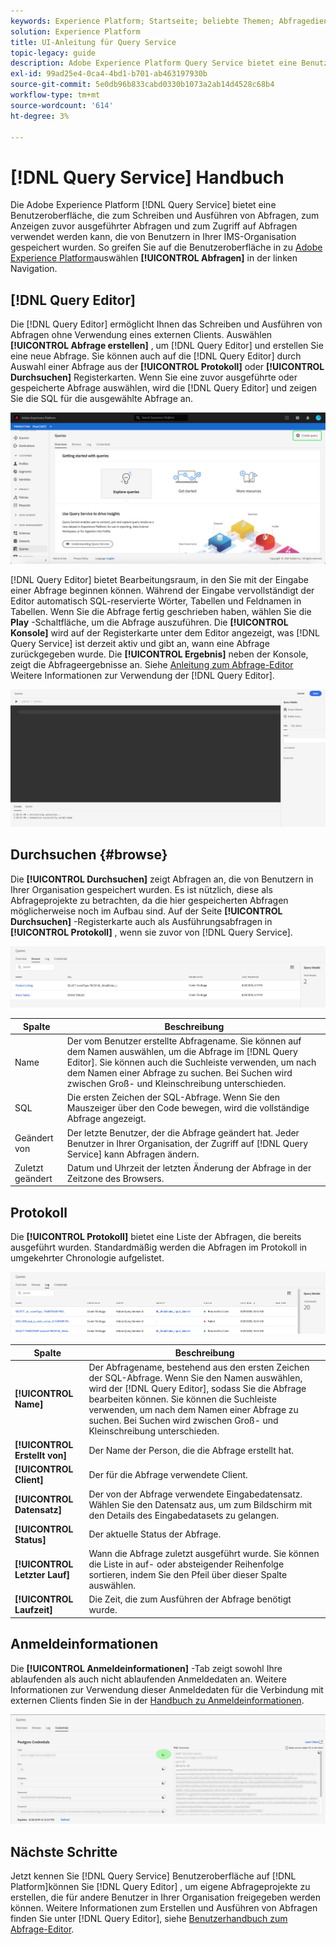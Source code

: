 ```yaml
---
keywords: Experience Platform; Startseite; beliebte Themen; Abfragedienst; Query Service; Abfrage; Abfrageeditor; Abfrage-Editor; Abfrage-Editor;
solution: Experience Platform
title: UI-Anleitung für Query Service
topic-legacy: guide
description: Adobe Experience Platform Query Service bietet eine Benutzeroberfläche, über die Abfragen geschrieben und ausgeführt, zuvor ausgeführte Abfragen angezeigt und auf Abfragen zugegriffen werden kann, die von Benutzern in Ihrer IMS-Organisation gespeichert wurden.
exl-id: 99ad25e4-0ca4-4bd1-b701-ab463197930b
source-git-commit: 5e0db96b833cabd0330b1073a2ab14d4528c68b4
workflow-type: tm+mt
source-wordcount: '614'
ht-degree: 3%

---
```


# [!DNL Query Service] Handbuch

Die Adobe Experience Platform [!DNL Query Service] bietet eine Benutzeroberfläche, die zum Schreiben und Ausführen von Abfragen, zum Anzeigen zuvor ausgeführter Abfragen und zum Zugriff auf Abfragen verwendet werden kann, die von Benutzern in Ihrer IMS-Organisation gespeichert wurden. So greifen Sie auf die Benutzeroberfläche in zu [Adobe Experience Platform](https://platform.adobe.com)auswählen **[!UICONTROL Abfragen]** in der linken Navigation.

## [!DNL Query Editor]

Die [!DNL Query Editor] ermöglicht Ihnen das Schreiben und Ausführen von Abfragen ohne Verwendung eines externen Clients. Auswählen **[!UICONTROL Abfrage erstellen]** , um [!DNL Query Editor] und erstellen Sie eine neue Abfrage. Sie können auch auf die [!DNL Query Editor] durch Auswahl einer Abfrage aus der **[!UICONTROL Protokoll]** oder **[!UICONTROL Durchsuchen]** Registerkarten. Wenn Sie eine zuvor ausgeführte oder gespeicherte Abfrage auswählen, wird die [!DNL Query Editor] und zeigen Sie die SQL für die ausgewählte Abfrage an.

![Bild](../images/ui/overview/overview.png)

[!DNL Query Editor] bietet Bearbeitungsraum, in den Sie mit der Eingabe einer Abfrage beginnen können. Während der Eingabe vervollständigt der Editor automatisch SQL-reservierte Wörter, Tabellen und Feldnamen in Tabellen. Wenn Sie die Abfrage fertig geschrieben haben, wählen Sie die **Play** -Schaltfläche, um die Abfrage auszuführen. Die **[!UICONTROL Konsole]** wird auf der Registerkarte unter dem Editor angezeigt, was [!DNL Query Service] ist derzeit aktiv und gibt an, wann eine Abfrage zurückgegeben wurde. Die **[!UICONTROL Ergebnis]** neben der Konsole, zeigt die Abfrageergebnisse an. Siehe [Anleitung zum Abfrage-Editor](./user-guide.md) Weitere Informationen zur Verwendung der [!DNL Query Editor].

![Bild](../images/ui/overview/query-editor.png)

## Durchsuchen {#browse}

Die **[!UICONTROL Durchsuchen]** zeigt Abfragen an, die von Benutzern in Ihrer Organisation gespeichert wurden. Es ist nützlich, diese als Abfrageprojekte zu betrachten, da die hier gespeicherten Abfragen möglicherweise noch im Aufbau sind. Auf der Seite **[!UICONTROL Durchsuchen]** -Registerkarte auch als Ausführungsabfragen in **[!UICONTROL Protokoll]** , wenn sie zuvor von [!DNL Query Service].

![Bild](../images/ui/overview/browse.png)

| Spalte | Beschreibung |
| --- | --- |
| Name | Der vom Benutzer erstellte Abfragename. Sie können auf dem Namen auswählen, um die Abfrage im [!DNL Query Editor]. Sie können auch die Suchleiste verwenden, um nach dem Namen einer Abfrage zu suchen. Bei Suchen wird zwischen Groß- und Kleinschreibung unterschieden. |
| SQL | Die ersten Zeichen der SQL-Abfrage. Wenn Sie den Mauszeiger über den Code bewegen, wird die vollständige Abfrage angezeigt. |
| Geändert von | Der letzte Benutzer, der die Abfrage geändert hat. Jeder Benutzer in Ihrer Organisation, der Zugriff auf [!DNL Query Service] kann Abfragen ändern. |
| Zuletzt geändert | Datum und Uhrzeit der letzten Änderung der Abfrage in der Zeitzone des Browsers. |

## Protokoll

Die **[!UICONTROL Protokoll]** bietet eine Liste der Abfragen, die bereits ausgeführt wurden. Standardmäßig werden die Abfragen im Protokoll in umgekehrter Chronologie aufgelistet.

![Bild](../images/ui/overview/log.png)

| Spalte | Beschreibung |
| --- | --- |
| **[!UICONTROL Name]** | Der Abfragename, bestehend aus den ersten Zeichen der SQL-Abfrage. Wenn Sie den Namen auswählen, wird der [!DNL Query Editor], sodass Sie die Abfrage bearbeiten können. Sie können die Suchleiste verwenden, um nach dem Namen einer Abfrage zu suchen. Bei Suchen wird zwischen Groß- und Kleinschreibung unterschieden. |
| **[!UICONTROL Erstellt von]** | Der Name der Person, die die Abfrage erstellt hat. |
| **[!UICONTROL Client]** | Der für die Abfrage verwendete Client. |
| **[!UICONTROL Datensatz]** | Der von der Abfrage verwendete Eingabedatensatz. Wählen Sie den Datensatz aus, um zum Bildschirm mit den Details des Eingabedatasets zu gelangen. |
| **[!UICONTROL Status]** | Der aktuelle Status der Abfrage. |
| **[!UICONTROL Letzter Lauf]** | Wann die Abfrage zuletzt ausgeführt wurde. Sie können die Liste in auf- oder absteigender Reihenfolge sortieren, indem Sie den Pfeil über dieser Spalte auswählen. |
| **[!UICONTROL Laufzeit]** | Die Zeit, die zum Ausführen der Abfrage benötigt wurde. |

## Anmeldeinformationen

Die **[!UICONTROL Anmeldeinformationen]** -Tab zeigt sowohl Ihre ablaufenden als auch nicht ablaufenden Anmeldedaten an. Weitere Informationen zur Verwendung dieser Anmeldedaten für die Verbindung mit externen Clients finden Sie in der [Handbuch zu Anmeldeinformationen](../clients/overview.md).

![Bild](../images/ui/overview/credentials.png)

## Nächste Schritte

Jetzt kennen Sie [!DNL Query Service] Benutzeroberfläche auf [!DNL Platform]können Sie [!DNL Query Editor] , um eigene Abfrageprojekte zu erstellen, die für andere Benutzer in Ihrer Organisation freigegeben werden können. Weitere Informationen zum Erstellen und Ausführen von Abfragen finden Sie unter [!DNL Query Editor], siehe [Benutzerhandbuch zum Abfrage-Editor](./user-guide.md).